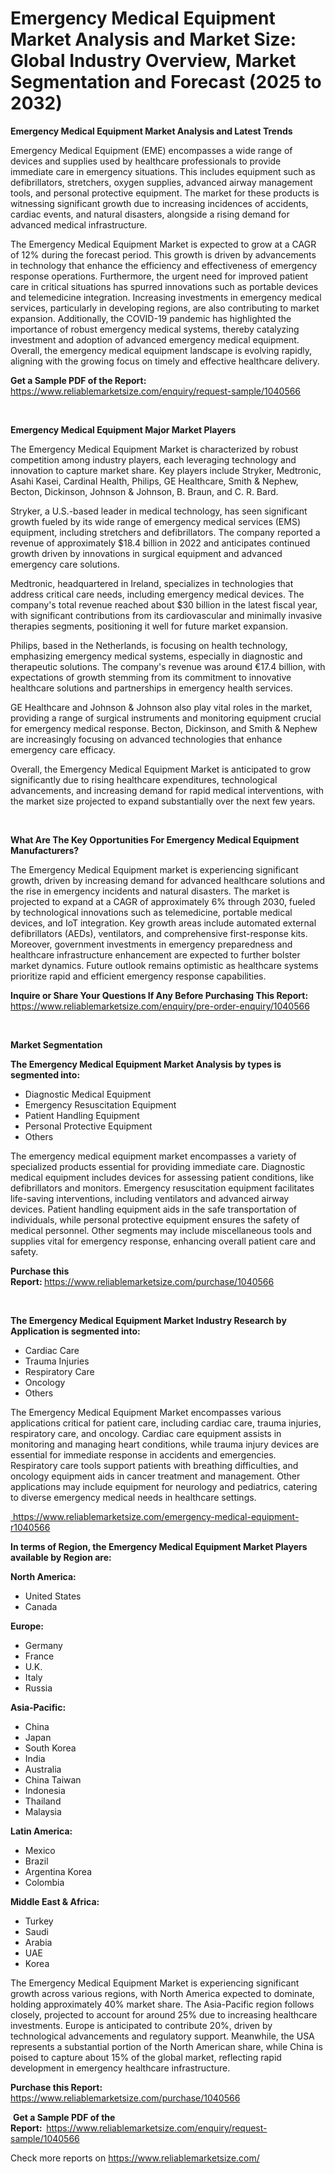 <p><h1>Emergency Medical Equipment Market Analysis and Market Size: Global Industry Overview, Market Segmentation and Forecast (2025 to 2032)</h1></p><p><strong>Emergency Medical Equipment Market Analysis and Latest Trends</strong></p>
<p><p>Emergency Medical Equipment (EME) encompasses a wide range of devices and supplies used by healthcare professionals to provide immediate care in emergency situations. This includes equipment such as defibrillators, stretchers, oxygen supplies, advanced airway management tools, and personal protective equipment. The market for these products is witnessing significant growth due to increasing incidences of accidents, cardiac events, and natural disasters, alongside a rising demand for advanced medical infrastructure.</p><p>The Emergency Medical Equipment Market is expected to grow at a CAGR of 12% during the forecast period. This growth is driven by advancements in technology that enhance the efficiency and effectiveness of emergency response operations. Furthermore, the urgent need for improved patient care in critical situations has spurred innovations such as portable devices and telemedicine integration. Increasing investments in emergency medical services, particularly in developing regions, are also contributing to market expansion. Additionally, the COVID-19 pandemic has highlighted the importance of robust emergency medical systems, thereby catalyzing investment and adoption of advanced emergency medical equipment. Overall, the emergency medical equipment landscape is evolving rapidly, aligning with the growing focus on timely and effective healthcare delivery.</p></p>
<p><strong>Get a Sample PDF of the Report:&nbsp;</strong> <a href="https://www.reliablemarketsize.com/enquiry/request-sample/1040566?utm_campaign=2281&utm_medium=2&utm_source=Github&utm_content=ia&utm_term=10042025&utm_id=emergency-medical-equipment">https://www.reliablemarketsize.com/enquiry/request-sample/1040566</a></p>
<p>&nbsp;</p>
<p><strong>Emergency Medical Equipment Major Market Players</strong></p>
<p><p>The Emergency Medical Equipment Market is characterized by robust competition among industry players, each leveraging technology and innovation to capture market share. Key players include Stryker, Medtronic, Asahi Kasei, Cardinal Health, Philips, GE Healthcare, Smith & Nephew, Becton, Dickinson, Johnson & Johnson, B. Braun, and C. R. Bard.</p><p>Stryker, a U.S.-based leader in medical technology, has seen significant growth fueled by its wide range of emergency medical services (EMS) equipment, including stretchers and defibrillators. The company reported a revenue of approximately $18.4 billion in 2022 and anticipates continued growth driven by innovations in surgical equipment and advanced emergency care solutions.</p><p>Medtronic, headquartered in Ireland, specializes in technologies that address critical care needs, including emergency medical devices. The company's total revenue reached about $30 billion in the latest fiscal year, with significant contributions from its cardiovascular and minimally invasive therapies segments, positioning it well for future market expansion.</p><p>Philips, based in the Netherlands, is focusing on health technology, emphasizing emergency medical systems, especially in diagnostic and therapeutic solutions. The company's revenue was around €17.4 billion, with expectations of growth stemming from its commitment to innovative healthcare solutions and partnerships in emergency health services.</p><p>GE Healthcare and Johnson & Johnson also play vital roles in the market, providing a range of surgical instruments and monitoring equipment crucial for emergency medical response. Becton, Dickinson, and Smith & Nephew are increasingly focusing on advanced technologies that enhance emergency care efficacy.</p><p>Overall, the Emergency Medical Equipment Market is anticipated to grow significantly due to rising healthcare expenditures, technological advancements, and increasing demand for rapid medical interventions, with the market size projected to expand substantially over the next few years.</p></p>
<p>&nbsp;</p>
<p><strong>What Are The Key Opportunities For Emergency Medical Equipment Manufacturers?</strong></p>
<p><p>The Emergency Medical Equipment market is experiencing significant growth, driven by increasing demand for advanced healthcare solutions and the rise in emergency incidents and natural disasters. The market is projected to expand at a CAGR of approximately 6% through 2030, fueled by technological innovations such as telemedicine, portable medical devices, and IoT integration. Key growth areas include automated external defibrillators (AEDs), ventilators, and comprehensive first-response kits. Moreover, government investments in emergency preparedness and healthcare infrastructure enhancement are expected to further bolster market dynamics. Future outlook remains optimistic as healthcare systems prioritize rapid and efficient emergency response capabilities.</p></p>
<p><strong>Inquire or Share Your Questions If Any Before Purchasing This Report:</strong> <a href="https://www.reliablemarketsize.com/enquiry/pre-order-enquiry/1040566?utm_campaign=2281&utm_medium=2&utm_source=Github&utm_content=ia&utm_term=10042025&utm_id=emergency-medical-equipment">https://www.reliablemarketsize.com/enquiry/pre-order-enquiry/1040566</a></p>
<p>&nbsp;</p>
<p><strong>Market Segmentation</strong></p>
<p><strong>The Emergency Medical Equipment Market Analysis by types is segmented into:</strong></p>
<p><ul><li>Diagnostic Medical Equipment</li><li>Emergency Resuscitation Equipment</li><li>Patient Handling Equipment</li><li>Personal Protective Equipment</li><li>Others</li></ul></p>
<p><p>The emergency medical equipment market encompasses a variety of specialized products essential for providing immediate care. Diagnostic medical equipment includes devices for assessing patient conditions, like defibrillators and monitors. Emergency resuscitation equipment facilitates life-saving interventions, including ventilators and advanced airway devices. Patient handling equipment aids in the safe transportation of individuals, while personal protective equipment ensures the safety of medical personnel. Other segments may include miscellaneous tools and supplies vital for emergency response, enhancing overall patient care and safety.</p></p>
<p><strong>Purchase this Report:&nbsp;</strong><a href="https://www.reliablemarketsize.com/purchase/1040566?utm_campaign=2281&utm_medium=2&utm_source=Github&utm_content=ia&utm_term=10042025&utm_id=emergency-medical-equipment">https://www.reliablemarketsize.com/purchase/1040566</a></p>
<p>&nbsp;</p>
<p><strong>The Emergency Medical Equipment Market Industry Research by Application is segmented into:</strong></p>
<p><ul><li>Cardiac Care</li><li>Trauma Injuries</li><li>Respiratory Care</li><li>Oncology</li><li>Others</li></ul></p>
<p><p>The Emergency Medical Equipment Market encompasses various applications critical for patient care, including cardiac care, trauma injuries, respiratory care, and oncology. Cardiac care equipment assists in monitoring and managing heart conditions, while trauma injury devices are essential for immediate response in accidents and emergencies. Respiratory care tools support patients with breathing difficulties, and oncology equipment aids in cancer treatment and management. Other applications may include equipment for neurology and pediatrics, catering to diverse emergency medical needs in healthcare settings.</p></p>
<p><a href="https://www.reliablemarketsize.com/emergency-medical-equipment-r1040566?utm_campaign=2281&utm_medium=2&utm_source=Github&utm_content=ia&utm_term=10042025&utm_id=emergency-medical-equipment">&nbsp;https://www.reliablemarketsize.com/emergency-medical-equipment-r1040566</a></p>
<p><strong>In terms of Region, the Emergency Medical Equipment Market Players available by Region are:</strong></p>
<p>
    <p> <strong> North America: </strong>
        <ul>
            <li>United States</li>
            <li>Canada</li>
        </ul>
        </p> 
    <p> <strong> Europe: </strong>
        <ul>
            <li>Germany</li>
            <li>France</li>
            <li>U.K.</li>
            <li>Italy</li>
            <li>Russia</li>
        </ul>
        </p> 
    <p> <strong> Asia-Pacific: </strong>
        <ul>
            <li>China</li>
            <li>Japan</li>
            <li>South Korea</li>
            <li>India</li>
            <li>Australia</li>
            <li>China Taiwan</li>
            <li>Indonesia</li>
            <li>Thailand</li>
            <li>Malaysia</li>
        </ul>
        </p> 
    <p> <strong> Latin America: </strong>
        <ul>
            <li>Mexico</li>
            <li>Brazil</li>
            <li>Argentina Korea</li>
            <li>Colombia</li>
        </ul>
        </p> 
    <p> <strong> Middle East & Africa: </strong>
        <ul>
            <li>Turkey</li>
            <li>Saudi</li>
            <li>Arabia</li>
            <li>UAE</li>
            <li>Korea</li>
        </ul>
    </p>
    </p>
<p><p>The Emergency Medical Equipment Market is experiencing significant growth across various regions, with North America expected to dominate, holding approximately 40% market share. The Asia-Pacific region follows closely, projected to account for around 25% due to increasing healthcare investments. Europe is anticipated to contribute 20%, driven by technological advancements and regulatory support. Meanwhile, the USA represents a substantial portion of the North American share, while China is poised to capture about 15% of the global market, reflecting rapid development in emergency healthcare infrastructure.</p></p>
<p><strong>Purchase this Report: </strong><a href="https://www.reliablemarketsize.com/purchase/1040566?utm_campaign=2281&utm_medium=2&utm_source=Github&utm_content=ia&utm_term=10042025&utm_id=emergency-medical-equipment">https://www.reliablemarketsize.com/purchase/1040566</a></p>
<p>&nbsp;<strong>Get a Sample PDF of the Report:&nbsp;&nbsp;</strong><a href="https://www.reliablemarketsize.com/enquiry/request-sample/1040566?utm_campaign=2281&utm_medium=2&utm_source=Github&utm_content=ia&utm_term=10042025&utm_id=emergency-medical-equipment">https://www.reliablemarketsize.com/enquiry/request-sample/1040566</a></p>
<p><strong></strong></p>
<p>Check more reports on <a href="https://www.reliablemarketsize.com/?utm_campaign=2281&utm_medium=2&utm_source=Github&utm_content=ia&utm_term=10042025&utm_id=emergency-medical-equipment">https://www.reliablemarketsize.com/</a></p>